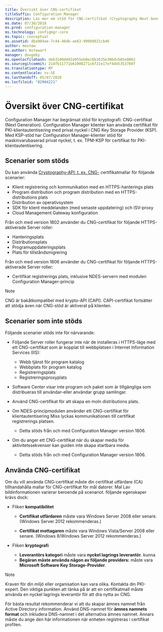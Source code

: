 ```yaml
---
title: Översikt över CNG-certifikat
titleSuffix: Configuration Manager
description: Läs mer om stöd för CNG-certifikat (Cryptography Next Generation) för Configuration Manager-klienter och-servrar.
ms.date: 07/30/2018
ms.prod: configuration-manager
ms.technology: configmgr-core
ms.topic: conceptual
ms.assetid: dba904ae-7c44-46db-ae63-999b9821cb46
author: mestew
ms.author: mstewart
manager: dougeby
ms.openlocfilehash: deb3108d492a955eb0ec6b1635e306dcb85e0062
ms.sourcegitcommit: 214fb11771b61008271c6f21e17ef4d45353788f
ms.translationtype: MT
ms.contentlocale: sv-SE
ms.lasthandoff: 05/07/2020
ms.locfileid: "82904221"
---
```

# <a name="cng-certificates-overview"></a>Översikt över CNG-certifikat
<!-- 1356191 --> 

Configuration Manager har begränsat stöd för kryptografi: CNG-certifikat (Next Generation). Configuration Manager klienter kan använda certifikat för PKI-klientautentisering med privat nyckel i CNG Key Storage Provider (KSP). Med KSP-stöd har Configuration Manager-klienter stöd för maskinvarubaserad privat nyckel, t. ex. TPM-KSP för certifikat för PKI-klientautentisering.

## <a name="supported-scenarios"></a>Scenarier som stöds
Du kan använda [Cryptography-API: t. ex. CNG-](https://docs.microsoft.com/windows/win32/seccng/cng-features) certifikatmallar för följande scenarier:

- Klient registrering och kommunikation med en HTTPS-hanterings plats   
- Program distribution och program distribution med en HTTPS-distributions plats   
- Distribution av operativsystem  
- SDK för klient meddelanden (med senaste uppdatering) och ISV-proxy   
- Cloud Management Gateway konfiguration  

Från och med version 1802 använder du CNG-certifikat för följande HTTPS-aktiverade Server roller: <!-- 1357314 -->   
- Hanteringsplats
- Distributionsplats
- Programuppdateringsplats
- Plats för tillståndsmigrering     

Från och med version 1806 använder du CNG-certifikat för följande HTTPS-aktiverade Server roller:

- Certifikat registrerings plats, inklusive NDES-servern med modulen Configuration Manager-princip <!--1357314-->

> [!NOTE]
> CNG är bakåtkompatibel med krypto-API (CAPI). CAPI-certifikat fortsätter att stödja även när CNG-stöd är aktiverat på klienten.

## <a name="unsupported-scenarios"></a>Scenarier som inte stöds

Följande scenarier stöds inte för närvarande:

- Följande Server roller fungerar inte när de installeras i HTTPS-läge med ett CNG-certifikat som är kopplat till webbplatsen i Internet Information Services (IIS): 
    - Webb tjänst för program katalog
    - Webbplats för program katalog
    - Registreringsplats  
    - Registreringsproxyplats  

- Software Center visar inte program och paket som är tillgängliga som distribueras till användar-eller användar grupp samlingar.

- Använd CNG-certifikat för att skapa en moln distributions plats.

- Om NDES-principmodulen använder ett CNG-certifikat för klientautentisering Miss lyckas kommunikationen till certifikat registrerings platsen. 
    - Detta stöds från och med Configuration Manager version 1806.

- Om du anger ett CNG-certifikat när du skapar media för aktivitetssekvenser kan guiden inte skapa startbara media.
    - Detta stöds från och med Configuration Manager version 1806.

## <a name="to-use-cng-certificates"></a>Använda CNG-certifikat

Om du vill använda CNG-certifikat måste din certifikat utfärdare (CA) tillhandahålla mallar för CNG-certifikat för mål datorer. Mal Lav bildinformationen varierar beroende på scenariot. följande egenskaper krävs dock:

- Fliken **kompatibilitet**

    - **Certifikat utfärdaren** måste vara Windows Server 2008 eller senare. (Windows Server 2012 rekommenderas.)

    - **Certifikat mottagaren** måste vara Windows Vista/Server 2008 eller senare. (Windows 8/Windows Server 2012 rekommenderas.)

- Fliken **kryptografi**

    - **Leverantörs kategori** måste vara **nyckel lagrings leverantör**. kunna
    - **Begäran måste använda någon av följande providers:** måste vara **Microsoft Software Key Storage-Provider**. 

> [!NOTE]
> Kraven för din miljö eller organisation kan vara olika. Kontakta din PKI-expert. Den viktiga punkten att tänka på är att en certifikatmall måste använda en nyckel lagrings leverantör för att dra nytta av CNG.

För bästa resultat rekommenderar vi att du skapar ämnes namnet från Active Directory information. Använd DNS-namnet för **ämnes namnets format** och inkludera DNS-namnet i det alternativa ämnes namnet. Annars måste du ange den här informationen när enheten registreras i certifikat profilen.

